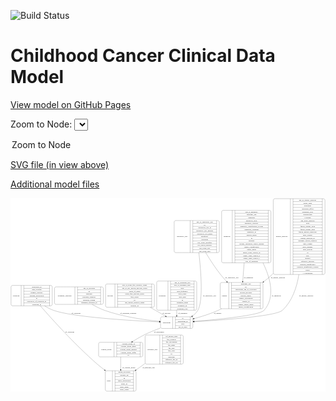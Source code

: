 <link rel='stylesheet' href="assets/style.css">
<link rel='stylesheet' href="https://unpkg.com/leaflet@1.5.1/dist/leaflet.css" integrity="sha512-xwE/Az9zrjBIphAcBb3F6JVqxf46+CDLwfLMHloNu6KEQCAWi6HcDUbeOfBIptF7tcCzusKFjFw2yuvEpDL9wQ==" crossorigin="">
<script type="text/javascript" src="https://code.jquery.com/jquery-3.2.1.min.js"></script>
<script type="text/javascript"  src="https://unpkg.com/leaflet@1.5.1/dist/leaflet.js"></script>
<script type="text/javascript" src="assets/actions.js"></script>

![Build Status](https://github.com/CBIIT/c3d-model/actions/workflows/model-test-and-deploy.yml/badge.svg)

# Childhood Cancer Clinical Data Model

[View model on GitHub Pages](https://cbiit.github.io/c3d-model/)


Zoom to Node: <select id="node_select">
  <option value="">Zoom to Node</option>
</select>
<div id="model"></div>

<p>
<a href="./model-desc/c3d-model.svg">SVG file (in view above)</a>
<p>
<a href="./model-desc">Additional model files</a>
<div id='graph' style='display:off;'>
<svg width="2486pt" height="1528pt"
 viewBox="0.00 0.00 2485.50 1528.00" xmlns="http://www.w3.org/2000/svg" xmlns:xlink="http://www.w3.org/1999/xlink">
<g id="graph0" class="graph" transform="scale(1 1) rotate(0) translate(4 1524)">
<title>Perl</title>
<polygon fill="#ffffff" stroke="transparent" points="-4,4 -4,-1524 2481.5,-1524 2481.5,4 -4,4"/>
<!-- participant -->
<g id="node1" class="node">
<title>participant</title>
<path fill="none" stroke="#000000" d="M1192,-495.5C1192,-495.5 1423,-495.5 1423,-495.5 1429,-495.5 1435,-501.5 1435,-507.5 1435,-507.5 1435,-575.5 1435,-575.5 1435,-581.5 1429,-587.5 1423,-587.5 1423,-587.5 1192,-587.5 1192,-587.5 1186,-587.5 1180,-581.5 1180,-575.5 1180,-575.5 1180,-507.5 1180,-507.5 1180,-501.5 1186,-495.5 1192,-495.5"/>
<text text-anchor="middle" x="1228" y="-537.8" font-family="Times,serif" font-size="14.00" fill="#000000">participant</text>
<polyline fill="none" stroke="#000000" points="1276,-495.5 1276,-587.5 "/>
<text text-anchor="middle" x="1286.5" y="-537.8" font-family="Times,serif" font-size="14.00" fill="#000000"> </text>
<polyline fill="none" stroke="#000000" points="1297,-495.5 1297,-587.5 "/>
<text text-anchor="middle" x="1355.5" y="-572.3" font-family="Times,serif" font-size="14.00" fill="#000000">id</text>
<polyline fill="none" stroke="#000000" points="1297,-564.5 1414,-564.5 "/>
<text text-anchor="middle" x="1355.5" y="-549.3" font-family="Times,serif" font-size="14.00" fill="#000000">participant_id</text>
<polyline fill="none" stroke="#000000" points="1297,-541.5 1414,-541.5 "/>
<text text-anchor="middle" x="1355.5" y="-526.3" font-family="Times,serif" font-size="14.00" fill="#000000">race</text>
<polyline fill="none" stroke="#000000" points="1297,-518.5 1414,-518.5 "/>
<text text-anchor="middle" x="1355.5" y="-503.3" font-family="Times,serif" font-size="14.00" fill="#000000">sex_at_birth</text>
<polyline fill="none" stroke="#000000" points="1414,-495.5 1414,-587.5 "/>
<text text-anchor="middle" x="1424.5" y="-537.8" font-family="Times,serif" font-size="14.00" fill="#000000"> </text>
</g>
<!-- consent_group -->
<g id="node2" class="node">
<title>consent_group</title>
<path fill="none" stroke="#000000" d="M703,-271C703,-271 1028,-271 1028,-271 1034,-271 1040,-277 1040,-283 1040,-283 1040,-374 1040,-374 1040,-380 1034,-386 1028,-386 1028,-386 703,-386 703,-386 697,-386 691,-380 691,-374 691,-374 691,-283 691,-283 691,-277 697,-271 703,-271"/>
<text text-anchor="middle" x="752" y="-324.8" font-family="Times,serif" font-size="14.00" fill="#000000">consent_group</text>
<polyline fill="none" stroke="#000000" points="813,-271 813,-386 "/>
<text text-anchor="middle" x="823.5" y="-324.8" font-family="Times,serif" font-size="14.00" fill="#000000"> </text>
<polyline fill="none" stroke="#000000" points="834,-271 834,-386 "/>
<text text-anchor="middle" x="926.5" y="-370.8" font-family="Times,serif" font-size="14.00" fill="#000000">consent_group_id</text>
<polyline fill="none" stroke="#000000" points="834,-363 1019,-363 "/>
<text text-anchor="middle" x="926.5" y="-347.8" font-family="Times,serif" font-size="14.00" fill="#000000">consent_group_name</text>
<polyline fill="none" stroke="#000000" points="834,-340 1019,-340 "/>
<text text-anchor="middle" x="926.5" y="-324.8" font-family="Times,serif" font-size="14.00" fill="#000000">consent_group_number</text>
<polyline fill="none" stroke="#000000" points="834,-317 1019,-317 "/>
<text text-anchor="middle" x="926.5" y="-301.8" font-family="Times,serif" font-size="14.00" fill="#000000">consent_group_suffix</text>
<polyline fill="none" stroke="#000000" points="834,-294 1019,-294 "/>
<text text-anchor="middle" x="926.5" y="-278.8" font-family="Times,serif" font-size="14.00" fill="#000000">id</text>
<polyline fill="none" stroke="#000000" points="1019,-271 1019,-386 "/>
<text text-anchor="middle" x="1029.5" y="-324.8" font-family="Times,serif" font-size="14.00" fill="#000000"> </text>
</g>
<!-- participant&#45;&gt;consent_group -->
<g id="edge14" class="edge">
<title>participant&#45;&gt;consent_group</title>
<path fill="none" stroke="#000000" d="M1179.7088,-498.931C1137.4873,-483.3663 1090.7779,-464.4991 1049.5,-444 1018.8866,-428.797 986.8891,-409.8835 958.3238,-391.7918"/>
<polygon fill="#000000" stroke="#000000" points="959.887,-388.6374 949.5743,-386.2086 956.1214,-394.5384 959.887,-388.6374"/>
<text text-anchor="middle" x="1168" y="-465.8" font-family="Times,serif" font-size="14.00" fill="#000000">of_participant</text>
</g>
<!-- study -->
<g id="node11" class="node">
<title>study</title>
<path fill="none" stroke="#000000" d="M756,-.5C756,-.5 975,-.5 975,-.5 981,-.5 987,-6.5 987,-12.5 987,-12.5 987,-149.5 987,-149.5 987,-155.5 981,-161.5 975,-161.5 975,-161.5 756,-161.5 756,-161.5 750,-161.5 744,-155.5 744,-149.5 744,-149.5 744,-12.5 744,-12.5 744,-6.5 750,-.5 756,-.5"/>
<text text-anchor="middle" x="772" y="-77.3" font-family="Times,serif" font-size="14.00" fill="#000000">study</text>
<polyline fill="none" stroke="#000000" points="800,-.5 800,-161.5 "/>
<text text-anchor="middle" x="810.5" y="-77.3" font-family="Times,serif" font-size="14.00" fill="#000000"> </text>
<polyline fill="none" stroke="#000000" points="821,-.5 821,-161.5 "/>
<text text-anchor="middle" x="893.5" y="-146.3" font-family="Times,serif" font-size="14.00" fill="#000000">dbgap_accession</text>
<polyline fill="none" stroke="#000000" points="821,-138.5 966,-138.5 "/>
<text text-anchor="middle" x="893.5" y="-123.3" font-family="Times,serif" font-size="14.00" fill="#000000">external_url</text>
<polyline fill="none" stroke="#000000" points="821,-115.5 966,-115.5 "/>
<text text-anchor="middle" x="893.5" y="-100.3" font-family="Times,serif" font-size="14.00" fill="#000000">id</text>
<polyline fill="none" stroke="#000000" points="821,-92.5 966,-92.5 "/>
<text text-anchor="middle" x="893.5" y="-77.3" font-family="Times,serif" font-size="14.00" fill="#000000">study_description</text>
<polyline fill="none" stroke="#000000" points="821,-69.5 966,-69.5 "/>
<text text-anchor="middle" x="893.5" y="-54.3" font-family="Times,serif" font-size="14.00" fill="#000000">study_id</text>
<polyline fill="none" stroke="#000000" points="821,-46.5 966,-46.5 "/>
<text text-anchor="middle" x="893.5" y="-31.3" font-family="Times,serif" font-size="14.00" fill="#000000">study_name</text>
<polyline fill="none" stroke="#000000" points="821,-23.5 966,-23.5 "/>
<text text-anchor="middle" x="893.5" y="-8.3" font-family="Times,serif" font-size="14.00" fill="#000000">study_status</text>
<polyline fill="none" stroke="#000000" points="966,-.5 966,-161.5 "/>
<text text-anchor="middle" x="976.5" y="-77.3" font-family="Times,serif" font-size="14.00" fill="#000000"> </text>
</g>
<!-- consent_group&#45;&gt;study -->
<g id="edge6" class="edge">
<title>consent_group&#45;&gt;study</title>
<path fill="none" stroke="#000000" d="M865.5,-270.7846C865.5,-241.3997 865.5,-204.9895 865.5,-171.9435"/>
<polygon fill="#000000" stroke="#000000" points="869.0001,-171.8072 865.5,-161.8073 862.0001,-171.8073 869.0001,-171.8072"/>
<text text-anchor="middle" x="929" y="-183.8" font-family="Times,serif" font-size="14.00" fill="#000000">of_consent_group</text>
</g>
<!-- genetic_analysis -->
<g id="node3" class="node">
<title>genetic_analysis</title>
<path fill="none" stroke="#000000" d="M2081.5,-921.5C2081.5,-921.5 2465.5,-921.5 2465.5,-921.5 2471.5,-921.5 2477.5,-927.5 2477.5,-933.5 2477.5,-933.5 2477.5,-1507.5 2477.5,-1507.5 2477.5,-1513.5 2471.5,-1519.5 2465.5,-1519.5 2465.5,-1519.5 2081.5,-1519.5 2081.5,-1519.5 2075.5,-1519.5 2069.5,-1513.5 2069.5,-1507.5 2069.5,-1507.5 2069.5,-933.5 2069.5,-933.5 2069.5,-927.5 2075.5,-921.5 2081.5,-921.5"/>
<text text-anchor="middle" x="2137" y="-1216.8" font-family="Times,serif" font-size="14.00" fill="#000000">genetic_analysis</text>
<polyline fill="none" stroke="#000000" points="2204.5,-921.5 2204.5,-1519.5 "/>
<text text-anchor="middle" x="2215" y="-1216.8" font-family="Times,serif" font-size="14.00" fill="#000000"> </text>
<polyline fill="none" stroke="#000000" points="2225.5,-921.5 2225.5,-1519.5 "/>
<text text-anchor="middle" x="2341" y="-1504.3" font-family="Times,serif" font-size="14.00" fill="#000000">age_at_genetic_analysis</text>
<polyline fill="none" stroke="#000000" points="2225.5,-1496.5 2456.5,-1496.5 "/>
<text text-anchor="middle" x="2341" y="-1481.3" font-family="Times,serif" font-size="14.00" fill="#000000">allelic_ratio</text>
<polyline fill="none" stroke="#000000" points="2225.5,-1473.5 2456.5,-1473.5 "/>
<text text-anchor="middle" x="2341" y="-1458.3" font-family="Times,serif" font-size="14.00" fill="#000000">alteration</text>
<polyline fill="none" stroke="#000000" points="2225.5,-1450.5 2456.5,-1450.5 "/>
<text text-anchor="middle" x="2341" y="-1435.3" font-family="Times,serif" font-size="14.00" fill="#000000">alteration_effect</text>
<polyline fill="none" stroke="#000000" points="2225.5,-1427.5 2456.5,-1427.5 "/>
<text text-anchor="middle" x="2341" y="-1412.3" font-family="Times,serif" font-size="14.00" fill="#000000">alteration_type</text>
<polyline fill="none" stroke="#000000" points="2225.5,-1404.5 2456.5,-1404.5 "/>
<text text-anchor="middle" x="2341" y="-1389.3" font-family="Times,serif" font-size="14.00" fill="#000000">chromosome</text>
<polyline fill="none" stroke="#000000" points="2225.5,-1381.5 2456.5,-1381.5 "/>
<text text-anchor="middle" x="2341" y="-1366.3" font-family="Times,serif" font-size="14.00" fill="#000000">cytoband</text>
<polyline fill="none" stroke="#000000" points="2225.5,-1358.5 2456.5,-1358.5 "/>
<text text-anchor="middle" x="2341" y="-1343.3" font-family="Times,serif" font-size="14.00" fill="#000000">dna_index_numeric</text>
<polyline fill="none" stroke="#000000" points="2225.5,-1335.5 2456.5,-1335.5 "/>
<text text-anchor="middle" x="2341" y="-1320.3" font-family="Times,serif" font-size="14.00" fill="#000000">exon</text>
<polyline fill="none" stroke="#000000" points="2225.5,-1312.5 2456.5,-1312.5 "/>
<text text-anchor="middle" x="2341" y="-1297.3" font-family="Times,serif" font-size="14.00" fill="#000000">fusion_partner_exon</text>
<polyline fill="none" stroke="#000000" points="2225.5,-1289.5 2456.5,-1289.5 "/>
<text text-anchor="middle" x="2341" y="-1274.3" font-family="Times,serif" font-size="14.00" fill="#000000">fusion_partner_gene</text>
<polyline fill="none" stroke="#000000" points="2225.5,-1266.5 2456.5,-1266.5 "/>
<text text-anchor="middle" x="2341" y="-1251.3" font-family="Times,serif" font-size="14.00" fill="#000000">fusion_partner_transcript</text>
<polyline fill="none" stroke="#000000" points="2225.5,-1243.5 2456.5,-1243.5 "/>
<text text-anchor="middle" x="2341" y="-1228.3" font-family="Times,serif" font-size="14.00" fill="#000000">gene_symbol</text>
<polyline fill="none" stroke="#000000" points="2225.5,-1220.5 2456.5,-1220.5 "/>
<text text-anchor="middle" x="2341" y="-1205.3" font-family="Times,serif" font-size="14.00" fill="#000000">genetic_analysis_id</text>
<polyline fill="none" stroke="#000000" points="2225.5,-1197.5 2456.5,-1197.5 "/>
<text text-anchor="middle" x="2341" y="-1182.3" font-family="Times,serif" font-size="14.00" fill="#000000">genomic_source_category</text>
<polyline fill="none" stroke="#000000" points="2225.5,-1174.5 2456.5,-1174.5 "/>
<text text-anchor="middle" x="2341" y="-1159.3" font-family="Times,serif" font-size="14.00" fill="#000000">hgvs_coding</text>
<polyline fill="none" stroke="#000000" points="2225.5,-1151.5 2456.5,-1151.5 "/>
<text text-anchor="middle" x="2341" y="-1136.3" font-family="Times,serif" font-size="14.00" fill="#000000">hgvs_genome</text>
<polyline fill="none" stroke="#000000" points="2225.5,-1128.5 2456.5,-1128.5 "/>
<text text-anchor="middle" x="2341" y="-1113.3" font-family="Times,serif" font-size="14.00" fill="#000000">hgvs_protein</text>
<polyline fill="none" stroke="#000000" points="2225.5,-1105.5 2456.5,-1105.5 "/>
<text text-anchor="middle" x="2341" y="-1090.3" font-family="Times,serif" font-size="14.00" fill="#000000">id</text>
<polyline fill="none" stroke="#000000" points="2225.5,-1082.5 2456.5,-1082.5 "/>
<text text-anchor="middle" x="2341" y="-1067.3" font-family="Times,serif" font-size="14.00" fill="#000000">iscn</text>
<polyline fill="none" stroke="#000000" points="2225.5,-1059.5 2456.5,-1059.5 "/>
<text text-anchor="middle" x="2341" y="-1044.3" font-family="Times,serif" font-size="14.00" fill="#000000">method</text>
<polyline fill="none" stroke="#000000" points="2225.5,-1036.5 2456.5,-1036.5 "/>
<text text-anchor="middle" x="2341" y="-1021.3" font-family="Times,serif" font-size="14.00" fill="#000000">reference_genome</text>
<polyline fill="none" stroke="#000000" points="2225.5,-1013.5 2456.5,-1013.5 "/>
<text text-anchor="middle" x="2341" y="-998.3" font-family="Times,serif" font-size="14.00" fill="#000000">reported_significance</text>
<polyline fill="none" stroke="#000000" points="2225.5,-990.5 2456.5,-990.5 "/>
<text text-anchor="middle" x="2341" y="-975.3" font-family="Times,serif" font-size="14.00" fill="#000000">reported_significance_system</text>
<polyline fill="none" stroke="#000000" points="2225.5,-967.5 2456.5,-967.5 "/>
<text text-anchor="middle" x="2341" y="-952.3" font-family="Times,serif" font-size="14.00" fill="#000000">result</text>
<polyline fill="none" stroke="#000000" points="2225.5,-944.5 2456.5,-944.5 "/>
<text text-anchor="middle" x="2341" y="-929.3" font-family="Times,serif" font-size="14.00" fill="#000000">+ 6 properties</text>
<polyline fill="none" stroke="#000000" points="2456.5,-921.5 2456.5,-1519.5 "/>
<text text-anchor="middle" x="2467" y="-1216.8" font-family="Times,serif" font-size="14.00" fill="#000000"> </text>
</g>
<!-- genetic_analysis&#45;&gt;participant -->
<g id="edge11" class="edge">
<title>genetic_analysis&#45;&gt;participant</title>
<path fill="none" stroke="#000000" d="M2271.5359,-921.1609C2255.5214,-818.621 2219.1544,-711.5664 2142.5,-639 2092.9169,-592.0611 1669.6853,-561.649 1445.5363,-548.6821"/>
<polygon fill="#000000" stroke="#000000" points="1445.5287,-545.176 1435.3443,-548.0966 1445.1271,-552.1645 1445.5287,-545.176"/>
<text text-anchor="middle" x="2329.5" y="-750.8" font-family="Times,serif" font-size="14.00" fill="#000000">of_genetic_analysis</text>
</g>
<!-- sample -->
<g id="node12" class="node">
<title>sample</title>
<path fill="none" stroke="#000000" d="M1662.5,-651C1662.5,-651 1976.5,-651 1976.5,-651 1982.5,-651 1988.5,-657 1988.5,-663 1988.5,-663 1988.5,-846 1988.5,-846 1988.5,-852 1982.5,-858 1976.5,-858 1976.5,-858 1662.5,-858 1662.5,-858 1656.5,-858 1650.5,-852 1650.5,-846 1650.5,-846 1650.5,-663 1650.5,-663 1650.5,-657 1656.5,-651 1662.5,-651"/>
<text text-anchor="middle" x="1684.5" y="-750.8" font-family="Times,serif" font-size="14.00" fill="#000000">sample</text>
<polyline fill="none" stroke="#000000" points="1718.5,-651 1718.5,-858 "/>
<text text-anchor="middle" x="1729" y="-750.8" font-family="Times,serif" font-size="14.00" fill="#000000"> </text>
<polyline fill="none" stroke="#000000" points="1739.5,-651 1739.5,-858 "/>
<text text-anchor="middle" x="1853.5" y="-842.8" font-family="Times,serif" font-size="14.00" fill="#000000">anatomic_site</text>
<polyline fill="none" stroke="#000000" points="1739.5,-835 1967.5,-835 "/>
<text text-anchor="middle" x="1853.5" y="-819.8" font-family="Times,serif" font-size="14.00" fill="#000000">id</text>
<polyline fill="none" stroke="#000000" points="1739.5,-812 1967.5,-812 "/>
<text text-anchor="middle" x="1853.5" y="-796.8" font-family="Times,serif" font-size="14.00" fill="#000000">participant_age_at_collection</text>
<polyline fill="none" stroke="#000000" points="1739.5,-789 1967.5,-789 "/>
<text text-anchor="middle" x="1853.5" y="-773.8" font-family="Times,serif" font-size="14.00" fill="#000000">percent_necrosis</text>
<polyline fill="none" stroke="#000000" points="1739.5,-766 1967.5,-766 "/>
<text text-anchor="middle" x="1853.5" y="-750.8" font-family="Times,serif" font-size="14.00" fill="#000000">percent_tumor</text>
<polyline fill="none" stroke="#000000" points="1739.5,-743 1967.5,-743 "/>
<text text-anchor="middle" x="1853.5" y="-727.8" font-family="Times,serif" font-size="14.00" fill="#000000">sample_description</text>
<polyline fill="none" stroke="#000000" points="1739.5,-720 1967.5,-720 "/>
<text text-anchor="middle" x="1853.5" y="-704.8" font-family="Times,serif" font-size="14.00" fill="#000000">sample_id</text>
<polyline fill="none" stroke="#000000" points="1739.5,-697 1967.5,-697 "/>
<text text-anchor="middle" x="1853.5" y="-681.8" font-family="Times,serif" font-size="14.00" fill="#000000">sample_tumor_status</text>
<polyline fill="none" stroke="#000000" points="1739.5,-674 1967.5,-674 "/>
<text text-anchor="middle" x="1853.5" y="-658.8" font-family="Times,serif" font-size="14.00" fill="#000000">tumor_classification</text>
<polyline fill="none" stroke="#000000" points="1967.5,-651 1967.5,-858 "/>
<text text-anchor="middle" x="1978" y="-750.8" font-family="Times,serif" font-size="14.00" fill="#000000"> </text>
</g>
<!-- genetic_analysis&#45;&gt;sample -->
<g id="edge12" class="edge">
<title>genetic_analysis&#45;&gt;sample</title>
<path fill="none" stroke="#000000" d="M2069.3184,-929.8691C2066.3924,-926.8703 2063.4525,-923.9126 2060.5,-921 2040.3402,-901.1129 2017.5479,-881.9996 1994.2223,-864.2645"/>
<polygon fill="#000000" stroke="#000000" points="1996.0498,-861.2597 1985.9529,-858.0498 1991.8443,-866.8556 1996.0498,-861.2597"/>
<text text-anchor="middle" x="2106.5" y="-891.8" font-family="Times,serif" font-size="14.00" fill="#000000">of_genetic_analysis</text>
</g>
<!-- diagnosis -->
<g id="node4" class="node">
<title>diagnosis</title>
<path fill="none" stroke="#000000" d="M1674,-1013.5C1674,-1013.5 2039,-1013.5 2039,-1013.5 2045,-1013.5 2051,-1019.5 2051,-1025.5 2051,-1025.5 2051,-1415.5 2051,-1415.5 2051,-1421.5 2045,-1427.5 2039,-1427.5 2039,-1427.5 1674,-1427.5 1674,-1427.5 1668,-1427.5 1662,-1421.5 1662,-1415.5 1662,-1415.5 1662,-1025.5 1662,-1025.5 1662,-1019.5 1668,-1013.5 1674,-1013.5"/>
<text text-anchor="middle" x="1704" y="-1216.8" font-family="Times,serif" font-size="14.00" fill="#000000">diagnosis</text>
<polyline fill="none" stroke="#000000" points="1746,-1013.5 1746,-1427.5 "/>
<text text-anchor="middle" x="1756.5" y="-1216.8" font-family="Times,serif" font-size="14.00" fill="#000000"> </text>
<polyline fill="none" stroke="#000000" points="1767,-1013.5 1767,-1427.5 "/>
<text text-anchor="middle" x="1898.5" y="-1412.3" font-family="Times,serif" font-size="14.00" fill="#000000">age_at_diagnosis</text>
<polyline fill="none" stroke="#000000" points="1767,-1404.5 2030,-1404.5 "/>
<text text-anchor="middle" x="1898.5" y="-1389.3" font-family="Times,serif" font-size="14.00" fill="#000000">anatomic_site</text>
<polyline fill="none" stroke="#000000" points="1767,-1381.5 2030,-1381.5 "/>
<text text-anchor="middle" x="1898.5" y="-1366.3" font-family="Times,serif" font-size="14.00" fill="#000000">diagnosis</text>
<polyline fill="none" stroke="#000000" points="1767,-1358.5 2030,-1358.5 "/>
<text text-anchor="middle" x="1898.5" y="-1343.3" font-family="Times,serif" font-size="14.00" fill="#000000">diagnosis_basis</text>
<polyline fill="none" stroke="#000000" points="1767,-1335.5 2030,-1335.5 "/>
<text text-anchor="middle" x="1898.5" y="-1320.3" font-family="Times,serif" font-size="14.00" fill="#000000">diagnosis_category</text>
<polyline fill="none" stroke="#000000" points="1767,-1312.5 2030,-1312.5 "/>
<text text-anchor="middle" x="1898.5" y="-1297.3" font-family="Times,serif" font-size="14.00" fill="#000000">diagnosis_classification_system</text>
<polyline fill="none" stroke="#000000" points="1767,-1289.5 2030,-1289.5 "/>
<text text-anchor="middle" x="1898.5" y="-1274.3" font-family="Times,serif" font-size="14.00" fill="#000000">diagnosis_comment</text>
<polyline fill="none" stroke="#000000" points="1767,-1266.5 2030,-1266.5 "/>
<text text-anchor="middle" x="1898.5" y="-1251.3" font-family="Times,serif" font-size="14.00" fill="#000000">diagnosis_id</text>
<polyline fill="none" stroke="#000000" points="1767,-1243.5 2030,-1243.5 "/>
<text text-anchor="middle" x="1898.5" y="-1228.3" font-family="Times,serif" font-size="14.00" fill="#000000">disease_phase</text>
<polyline fill="none" stroke="#000000" points="1767,-1220.5 2030,-1220.5 "/>
<text text-anchor="middle" x="1898.5" y="-1205.3" font-family="Times,serif" font-size="14.00" fill="#000000">id</text>
<polyline fill="none" stroke="#000000" points="1767,-1197.5 2030,-1197.5 "/>
<text text-anchor="middle" x="1898.5" y="-1182.3" font-family="Times,serif" font-size="14.00" fill="#000000">laterality</text>
<polyline fill="none" stroke="#000000" points="1767,-1174.5 2030,-1174.5 "/>
<text text-anchor="middle" x="1898.5" y="-1159.3" font-family="Times,serif" font-size="14.00" fill="#000000">toronto_childhood_cancer_staging</text>
<polyline fill="none" stroke="#000000" points="1767,-1151.5 2030,-1151.5 "/>
<text text-anchor="middle" x="1898.5" y="-1136.3" font-family="Times,serif" font-size="14.00" fill="#000000">tumor_classification</text>
<polyline fill="none" stroke="#000000" points="1767,-1128.5 2030,-1128.5 "/>
<text text-anchor="middle" x="1898.5" y="-1113.3" font-family="Times,serif" font-size="14.00" fill="#000000">tumor_grade</text>
<polyline fill="none" stroke="#000000" points="1767,-1105.5 2030,-1105.5 "/>
<text text-anchor="middle" x="1898.5" y="-1090.3" font-family="Times,serif" font-size="14.00" fill="#000000">tumor_stage_clinical_m</text>
<polyline fill="none" stroke="#000000" points="1767,-1082.5 2030,-1082.5 "/>
<text text-anchor="middle" x="1898.5" y="-1067.3" font-family="Times,serif" font-size="14.00" fill="#000000">tumor_stage_clinical_n</text>
<polyline fill="none" stroke="#000000" points="1767,-1059.5 2030,-1059.5 "/>
<text text-anchor="middle" x="1898.5" y="-1044.3" font-family="Times,serif" font-size="14.00" fill="#000000">tumor_stage_clinical_t</text>
<polyline fill="none" stroke="#000000" points="1767,-1036.5 2030,-1036.5 "/>
<text text-anchor="middle" x="1898.5" y="-1021.3" font-family="Times,serif" font-size="14.00" fill="#000000">year_of_diagnosis</text>
<polyline fill="none" stroke="#000000" points="2030,-1013.5 2030,-1427.5 "/>
<text text-anchor="middle" x="2040.5" y="-1216.8" font-family="Times,serif" font-size="14.00" fill="#000000"> </text>
</g>
<!-- diagnosis&#45;&gt;participant -->
<g id="edge4" class="edge">
<title>diagnosis&#45;&gt;participant</title>
<path fill="none" stroke="#000000" d="M1988.3515,-1013.4528C2047.7269,-891.5981 2086.7401,-741.7367 1997.5,-639 1961.8657,-597.9765 1636.4081,-566.5126 1445.4729,-551.3955"/>
<polygon fill="#000000" stroke="#000000" points="1445.5992,-547.8947 1435.3555,-550.5998 1445.0503,-554.8732 1445.5992,-547.8947"/>
<text text-anchor="middle" x="2094" y="-750.8" font-family="Times,serif" font-size="14.00" fill="#000000">of_diagnosis</text>
</g>
<!-- diagnosis&#45;&gt;sample -->
<g id="edge5" class="edge">
<title>diagnosis&#45;&gt;sample</title>
<path fill="none" stroke="#000000" d="M1840.0558,-1013.3918C1836.0986,-963.5532 1832.0145,-912.1147 1828.5396,-868.3496"/>
<polygon fill="#000000" stroke="#000000" points="1832.0196,-867.958 1827.739,-858.2664 1825.0415,-868.5121 1832.0196,-867.958"/>
<text text-anchor="middle" x="1874" y="-891.8" font-family="Times,serif" font-size="14.00" fill="#000000">of_diagnosis</text>
</g>
<!-- treatment_response -->
<g id="node5" class="node">
<title>treatment_response</title>
<path fill="none" stroke="#000000" d="M355,-685.5C355,-685.5 716,-685.5 716,-685.5 722,-685.5 728,-691.5 728,-697.5 728,-697.5 728,-811.5 728,-811.5 728,-817.5 722,-823.5 716,-823.5 716,-823.5 355,-823.5 355,-823.5 349,-823.5 343,-817.5 343,-811.5 343,-811.5 343,-697.5 343,-697.5 343,-691.5 349,-685.5 355,-685.5"/>
<text text-anchor="middle" x="423.5" y="-750.8" font-family="Times,serif" font-size="14.00" fill="#000000">treatment_response</text>
<polyline fill="none" stroke="#000000" points="504,-685.5 504,-823.5 "/>
<text text-anchor="middle" x="514.5" y="-750.8" font-family="Times,serif" font-size="14.00" fill="#000000"> </text>
<polyline fill="none" stroke="#000000" points="525,-685.5 525,-823.5 "/>
<text text-anchor="middle" x="616" y="-808.3" font-family="Times,serif" font-size="14.00" fill="#000000">age_at_response</text>
<polyline fill="none" stroke="#000000" points="525,-800.5 707,-800.5 "/>
<text text-anchor="middle" x="616" y="-785.3" font-family="Times,serif" font-size="14.00" fill="#000000">id</text>
<polyline fill="none" stroke="#000000" points="525,-777.5 707,-777.5 "/>
<text text-anchor="middle" x="616" y="-762.3" font-family="Times,serif" font-size="14.00" fill="#000000">response</text>
<polyline fill="none" stroke="#000000" points="525,-754.5 707,-754.5 "/>
<text text-anchor="middle" x="616" y="-739.3" font-family="Times,serif" font-size="14.00" fill="#000000">response_category</text>
<polyline fill="none" stroke="#000000" points="525,-731.5 707,-731.5 "/>
<text text-anchor="middle" x="616" y="-716.3" font-family="Times,serif" font-size="14.00" fill="#000000">response_system</text>
<polyline fill="none" stroke="#000000" points="525,-708.5 707,-708.5 "/>
<text text-anchor="middle" x="616" y="-693.3" font-family="Times,serif" font-size="14.00" fill="#000000">treatment_response_id</text>
<polyline fill="none" stroke="#000000" points="707,-685.5 707,-823.5 "/>
<text text-anchor="middle" x="717.5" y="-750.8" font-family="Times,serif" font-size="14.00" fill="#000000"> </text>
</g>
<!-- treatment_response&#45;&gt;participant -->
<g id="edge13" class="edge">
<title>treatment_response&#45;&gt;participant</title>
<path fill="none" stroke="#000000" d="M639.5595,-685.4487C669.7848,-667.9892 703.5525,-650.853 736.5,-639 879.1366,-587.6859 1051.7602,-562.9975 1169.609,-551.3702"/>
<polygon fill="#000000" stroke="#000000" points="1170.1555,-554.8338 1179.7717,-550.3865 1169.481,-547.8663 1170.1555,-554.8338"/>
<text text-anchor="middle" x="925.5" y="-609.8" font-family="Times,serif" font-size="14.00" fill="#000000">of_treatment_response</text>
</g>
<!-- synonym -->
<g id="node6" class="node">
<title>synonym</title>
<path fill="none" stroke="#000000" d="M12,-674C12,-674 313,-674 313,-674 319,-674 325,-680 325,-686 325,-686 325,-823 325,-823 325,-829 319,-835 313,-835 313,-835 12,-835 12,-835 6,-835 0,-829 0,-823 0,-823 0,-686 0,-686 0,-680 6,-674 12,-674"/>
<text text-anchor="middle" x="40" y="-750.8" font-family="Times,serif" font-size="14.00" fill="#000000">synonym</text>
<polyline fill="none" stroke="#000000" points="80,-674 80,-835 "/>
<text text-anchor="middle" x="90.5" y="-750.8" font-family="Times,serif" font-size="14.00" fill="#000000"> </text>
<polyline fill="none" stroke="#000000" points="101,-674 101,-835 "/>
<text text-anchor="middle" x="202.5" y="-819.8" font-family="Times,serif" font-size="14.00" fill="#000000">associated_id</text>
<polyline fill="none" stroke="#000000" points="101,-812 304,-812 "/>
<text text-anchor="middle" x="202.5" y="-796.8" font-family="Times,serif" font-size="14.00" fill="#000000">data_location</text>
<polyline fill="none" stroke="#000000" points="101,-789 304,-789 "/>
<text text-anchor="middle" x="202.5" y="-773.8" font-family="Times,serif" font-size="14.00" fill="#000000">domain_category</text>
<polyline fill="none" stroke="#000000" points="101,-766 304,-766 "/>
<text text-anchor="middle" x="202.5" y="-750.8" font-family="Times,serif" font-size="14.00" fill="#000000">domain_description</text>
<polyline fill="none" stroke="#000000" points="101,-743 304,-743 "/>
<text text-anchor="middle" x="202.5" y="-727.8" font-family="Times,serif" font-size="14.00" fill="#000000">id</text>
<polyline fill="none" stroke="#000000" points="101,-720 304,-720 "/>
<text text-anchor="middle" x="202.5" y="-704.8" font-family="Times,serif" font-size="14.00" fill="#000000">repository_of_synonym_id</text>
<polyline fill="none" stroke="#000000" points="101,-697 304,-697 "/>
<text text-anchor="middle" x="202.5" y="-681.8" font-family="Times,serif" font-size="14.00" fill="#000000">synonym_id</text>
<polyline fill="none" stroke="#000000" points="304,-674 304,-835 "/>
<text text-anchor="middle" x="314.5" y="-750.8" font-family="Times,serif" font-size="14.00" fill="#000000"> </text>
</g>
<!-- synonym&#45;&gt;participant -->
<g id="edge3" class="edge">
<title>synonym&#45;&gt;participant</title>
<path fill="none" stroke="#000000" d="M264.3233,-673.9802C286.1094,-660.2041 309.7479,-647.5871 333.5,-639 483.694,-584.7001 938.3802,-557.5768 1169.4782,-546.9943"/>
<polygon fill="#000000" stroke="#000000" points="1169.8039,-550.4832 1179.6349,-546.5333 1169.4864,-543.4904 1169.8039,-550.4832"/>
<text text-anchor="middle" x="513" y="-609.8" font-family="Times,serif" font-size="14.00" fill="#000000">of_synonym</text>
</g>
<!-- synonym&#45;&gt;study -->
<g id="edge2" class="edge">
<title>synonym&#45;&gt;study</title>
<path fill="none" stroke="#000000" d="M231.3352,-673.8372C326.9561,-563.9298 507.8716,-363.5894 681.5,-213 699.2504,-197.6049 718.7414,-182.2037 738.1929,-167.6382"/>
<polygon fill="#000000" stroke="#000000" points="740.2878,-170.442 746.2259,-161.6676 736.1121,-164.8239 740.2878,-170.442"/>
<text text-anchor="middle" x="464" y="-465.8" font-family="Times,serif" font-size="14.00" fill="#000000">of_synonym</text>
</g>
<!-- survival -->
<g id="node7" class="node">
<title>survival</title>
<path fill="none" stroke="#000000" d="M758,-662.5C758,-662.5 1119,-662.5 1119,-662.5 1125,-662.5 1131,-668.5 1131,-674.5 1131,-674.5 1131,-834.5 1131,-834.5 1131,-840.5 1125,-846.5 1119,-846.5 1119,-846.5 758,-846.5 758,-846.5 752,-846.5 746,-840.5 746,-834.5 746,-834.5 746,-674.5 746,-674.5 746,-668.5 752,-662.5 758,-662.5"/>
<text text-anchor="middle" x="783" y="-750.8" font-family="Times,serif" font-size="14.00" fill="#000000">survival</text>
<polyline fill="none" stroke="#000000" points="820,-662.5 820,-846.5 "/>
<text text-anchor="middle" x="830.5" y="-750.8" font-family="Times,serif" font-size="14.00" fill="#000000"> </text>
<polyline fill="none" stroke="#000000" points="841,-662.5 841,-846.5 "/>
<text text-anchor="middle" x="975.5" y="-831.3" font-family="Times,serif" font-size="14.00" fill="#000000">age_at_event_free_survival_status</text>
<polyline fill="none" stroke="#000000" points="841,-823.5 1110,-823.5 "/>
<text text-anchor="middle" x="975.5" y="-808.3" font-family="Times,serif" font-size="14.00" fill="#000000">age_at_last_known_survival_status</text>
<polyline fill="none" stroke="#000000" points="841,-800.5 1110,-800.5 "/>
<text text-anchor="middle" x="975.5" y="-785.3" font-family="Times,serif" font-size="14.00" fill="#000000">cause_of_death</text>
<polyline fill="none" stroke="#000000" points="841,-777.5 1110,-777.5 "/>
<text text-anchor="middle" x="975.5" y="-762.3" font-family="Times,serif" font-size="14.00" fill="#000000">event_free_survival_status</text>
<polyline fill="none" stroke="#000000" points="841,-754.5 1110,-754.5 "/>
<text text-anchor="middle" x="975.5" y="-739.3" font-family="Times,serif" font-size="14.00" fill="#000000">first_event</text>
<polyline fill="none" stroke="#000000" points="841,-731.5 1110,-731.5 "/>
<text text-anchor="middle" x="975.5" y="-716.3" font-family="Times,serif" font-size="14.00" fill="#000000">id</text>
<polyline fill="none" stroke="#000000" points="841,-708.5 1110,-708.5 "/>
<text text-anchor="middle" x="975.5" y="-693.3" font-family="Times,serif" font-size="14.00" fill="#000000">last_known_survival_status</text>
<polyline fill="none" stroke="#000000" points="841,-685.5 1110,-685.5 "/>
<text text-anchor="middle" x="975.5" y="-670.3" font-family="Times,serif" font-size="14.00" fill="#000000">survival_id</text>
<polyline fill="none" stroke="#000000" points="1110,-662.5 1110,-846.5 "/>
<text text-anchor="middle" x="1120.5" y="-750.8" font-family="Times,serif" font-size="14.00" fill="#000000"> </text>
</g>
<!-- survival&#45;&gt;participant -->
<g id="edge1" class="edge">
<title>survival&#45;&gt;participant</title>
<path fill="none" stroke="#000000" d="M1097.9346,-662.4687C1139.2634,-638.6122 1182.3018,-613.7689 1218.5461,-592.8474"/>
<polygon fill="#000000" stroke="#000000" points="1220.6982,-595.6464 1227.6092,-587.6158 1217.1987,-589.5839 1220.6982,-595.6464"/>
<text text-anchor="middle" x="1227" y="-609.8" font-family="Times,serif" font-size="14.00" fill="#000000">of_survival</text>
</g>
<!-- reference_file -->
<g id="node8" class="node">
<title>reference_file</title>
<path fill="none" stroke="#000000" d="M1070,-213.5C1070,-213.5 1347,-213.5 1347,-213.5 1353,-213.5 1359,-219.5 1359,-225.5 1359,-225.5 1359,-431.5 1359,-431.5 1359,-437.5 1353,-443.5 1347,-443.5 1347,-443.5 1070,-443.5 1070,-443.5 1064,-443.5 1058,-437.5 1058,-431.5 1058,-431.5 1058,-225.5 1058,-225.5 1058,-219.5 1064,-213.5 1070,-213.5"/>
<text text-anchor="middle" x="1116" y="-324.8" font-family="Times,serif" font-size="14.00" fill="#000000">reference_file</text>
<polyline fill="none" stroke="#000000" points="1174,-213.5 1174,-443.5 "/>
<text text-anchor="middle" x="1184.5" y="-324.8" font-family="Times,serif" font-size="14.00" fill="#000000"> </text>
<polyline fill="none" stroke="#000000" points="1195,-213.5 1195,-443.5 "/>
<text text-anchor="middle" x="1266.5" y="-428.3" font-family="Times,serif" font-size="14.00" fill="#000000">dcf_indexd_guid</text>
<polyline fill="none" stroke="#000000" points="1195,-420.5 1338,-420.5 "/>
<text text-anchor="middle" x="1266.5" y="-405.3" font-family="Times,serif" font-size="14.00" fill="#000000">file_category</text>
<polyline fill="none" stroke="#000000" points="1195,-397.5 1338,-397.5 "/>
<text text-anchor="middle" x="1266.5" y="-382.3" font-family="Times,serif" font-size="14.00" fill="#000000">file_description</text>
<polyline fill="none" stroke="#000000" points="1195,-374.5 1338,-374.5 "/>
<text text-anchor="middle" x="1266.5" y="-359.3" font-family="Times,serif" font-size="14.00" fill="#000000">file_name</text>
<polyline fill="none" stroke="#000000" points="1195,-351.5 1338,-351.5 "/>
<text text-anchor="middle" x="1266.5" y="-336.3" font-family="Times,serif" font-size="14.00" fill="#000000">file_size</text>
<polyline fill="none" stroke="#000000" points="1195,-328.5 1338,-328.5 "/>
<text text-anchor="middle" x="1266.5" y="-313.3" font-family="Times,serif" font-size="14.00" fill="#000000">file_type</text>
<polyline fill="none" stroke="#000000" points="1195,-305.5 1338,-305.5 "/>
<text text-anchor="middle" x="1266.5" y="-290.3" font-family="Times,serif" font-size="14.00" fill="#000000">id</text>
<polyline fill="none" stroke="#000000" points="1195,-282.5 1338,-282.5 "/>
<text text-anchor="middle" x="1266.5" y="-267.3" font-family="Times,serif" font-size="14.00" fill="#000000">md5sum</text>
<polyline fill="none" stroke="#000000" points="1195,-259.5 1338,-259.5 "/>
<text text-anchor="middle" x="1266.5" y="-244.3" font-family="Times,serif" font-size="14.00" fill="#000000">reference_file_id</text>
<polyline fill="none" stroke="#000000" points="1195,-236.5 1338,-236.5 "/>
<text text-anchor="middle" x="1266.5" y="-221.3" font-family="Times,serif" font-size="14.00" fill="#000000">reference_file_url</text>
<polyline fill="none" stroke="#000000" points="1338,-213.5 1338,-443.5 "/>
<text text-anchor="middle" x="1348.5" y="-324.8" font-family="Times,serif" font-size="14.00" fill="#000000"> </text>
</g>
<!-- reference_file&#45;&gt;study -->
<g id="edge10" class="edge">
<title>reference_file&#45;&gt;study</title>
<path fill="none" stroke="#000000" d="M1057.8722,-219.0471C1055.0592,-217.0142 1052.2664,-214.997 1049.5,-213 1029.0979,-198.2719 1007.3961,-182.6572 986.3197,-167.52"/>
<polygon fill="#000000" stroke="#000000" points="988.1283,-164.5099 977.964,-161.5203 984.0455,-170.1959 988.1283,-164.5099"/>
<text text-anchor="middle" x="1086" y="-183.8" font-family="Times,serif" font-size="14.00" fill="#000000">of_reference_file</text>
</g>
<!-- treatment -->
<g id="node9" class="node">
<title>treatment</title>
<path fill="none" stroke="#000000" d="M1161.5,-639.5C1161.5,-639.5 1453.5,-639.5 1453.5,-639.5 1459.5,-639.5 1465.5,-645.5 1465.5,-651.5 1465.5,-651.5 1465.5,-857.5 1465.5,-857.5 1465.5,-863.5 1459.5,-869.5 1453.5,-869.5 1453.5,-869.5 1161.5,-869.5 1161.5,-869.5 1155.5,-869.5 1149.5,-863.5 1149.5,-857.5 1149.5,-857.5 1149.5,-651.5 1149.5,-651.5 1149.5,-645.5 1155.5,-639.5 1161.5,-639.5"/>
<text text-anchor="middle" x="1194" y="-750.8" font-family="Times,serif" font-size="14.00" fill="#000000">treatment</text>
<polyline fill="none" stroke="#000000" points="1238.5,-639.5 1238.5,-869.5 "/>
<text text-anchor="middle" x="1249" y="-750.8" font-family="Times,serif" font-size="14.00" fill="#000000"> </text>
<polyline fill="none" stroke="#000000" points="1259.5,-639.5 1259.5,-869.5 "/>
<text text-anchor="middle" x="1352" y="-854.3" font-family="Times,serif" font-size="14.00" fill="#000000">age_at_treatment_end</text>
<polyline fill="none" stroke="#000000" points="1259.5,-846.5 1444.5,-846.5 "/>
<text text-anchor="middle" x="1352" y="-831.3" font-family="Times,serif" font-size="14.00" fill="#000000">age_at_treatment_start</text>
<polyline fill="none" stroke="#000000" points="1259.5,-823.5 1444.5,-823.5 "/>
<text text-anchor="middle" x="1352" y="-808.3" font-family="Times,serif" font-size="14.00" fill="#000000">dose</text>
<polyline fill="none" stroke="#000000" points="1259.5,-800.5 1444.5,-800.5 "/>
<text text-anchor="middle" x="1352" y="-785.3" font-family="Times,serif" font-size="14.00" fill="#000000">dose_frequency</text>
<polyline fill="none" stroke="#000000" points="1259.5,-777.5 1444.5,-777.5 "/>
<text text-anchor="middle" x="1352" y="-762.3" font-family="Times,serif" font-size="14.00" fill="#000000">dose_route</text>
<polyline fill="none" stroke="#000000" points="1259.5,-754.5 1444.5,-754.5 "/>
<text text-anchor="middle" x="1352" y="-739.3" font-family="Times,serif" font-size="14.00" fill="#000000">dose_unit</text>
<polyline fill="none" stroke="#000000" points="1259.5,-731.5 1444.5,-731.5 "/>
<text text-anchor="middle" x="1352" y="-716.3" font-family="Times,serif" font-size="14.00" fill="#000000">id</text>
<polyline fill="none" stroke="#000000" points="1259.5,-708.5 1444.5,-708.5 "/>
<text text-anchor="middle" x="1352" y="-693.3" font-family="Times,serif" font-size="14.00" fill="#000000">treatment_agent</text>
<polyline fill="none" stroke="#000000" points="1259.5,-685.5 1444.5,-685.5 "/>
<text text-anchor="middle" x="1352" y="-670.3" font-family="Times,serif" font-size="14.00" fill="#000000">treatment_id</text>
<polyline fill="none" stroke="#000000" points="1259.5,-662.5 1444.5,-662.5 "/>
<text text-anchor="middle" x="1352" y="-647.3" font-family="Times,serif" font-size="14.00" fill="#000000">treatment_type</text>
<polyline fill="none" stroke="#000000" points="1444.5,-639.5 1444.5,-869.5 "/>
<text text-anchor="middle" x="1455" y="-750.8" font-family="Times,serif" font-size="14.00" fill="#000000"> </text>
</g>
<!-- treatment&#45;&gt;participant -->
<g id="edge15" class="edge">
<title>treatment&#45;&gt;participant</title>
<path fill="none" stroke="#000000" d="M1307.5,-639.2724C1307.5,-624.8861 1307.5,-610.7136 1307.5,-597.8145"/>
<polygon fill="#000000" stroke="#000000" points="1311.0001,-597.7629 1307.5,-587.7629 1304.0001,-597.763 1311.0001,-597.7629"/>
<text text-anchor="middle" x="1354.5" y="-609.8" font-family="Times,serif" font-size="14.00" fill="#000000">of_treatment</text>
</g>
<!-- laboratory_test -->
<g id="node10" class="node">
<title>laboratory_test</title>
<path fill="none" stroke="#000000" d="M1299.5,-1094C1299.5,-1094 1631.5,-1094 1631.5,-1094 1637.5,-1094 1643.5,-1100 1643.5,-1106 1643.5,-1106 1643.5,-1335 1643.5,-1335 1643.5,-1341 1637.5,-1347 1631.5,-1347 1631.5,-1347 1299.5,-1347 1299.5,-1347 1293.5,-1347 1287.5,-1341 1287.5,-1335 1287.5,-1335 1287.5,-1106 1287.5,-1106 1287.5,-1100 1293.5,-1094 1299.5,-1094"/>
<text text-anchor="middle" x="1350.5" y="-1216.8" font-family="Times,serif" font-size="14.00" fill="#000000">laboratory_test</text>
<polyline fill="none" stroke="#000000" points="1413.5,-1094 1413.5,-1347 "/>
<text text-anchor="middle" x="1424" y="-1216.8" font-family="Times,serif" font-size="14.00" fill="#000000"> </text>
<polyline fill="none" stroke="#000000" points="1434.5,-1094 1434.5,-1347 "/>
<text text-anchor="middle" x="1528.5" y="-1331.8" font-family="Times,serif" font-size="14.00" fill="#000000">age_at_laboratory_test</text>
<polyline fill="none" stroke="#000000" points="1434.5,-1324 1622.5,-1324 "/>
<text text-anchor="middle" x="1528.5" y="-1308.8" font-family="Times,serif" font-size="14.00" fill="#000000">id</text>
<polyline fill="none" stroke="#000000" points="1434.5,-1301 1622.5,-1301 "/>
<text text-anchor="middle" x="1528.5" y="-1285.8" font-family="Times,serif" font-size="14.00" fill="#000000">laboratory_test_id</text>
<polyline fill="none" stroke="#000000" points="1434.5,-1278 1622.5,-1278 "/>
<text text-anchor="middle" x="1528.5" y="-1262.8" font-family="Times,serif" font-size="14.00" fill="#000000">laboratory_test_method</text>
<polyline fill="none" stroke="#000000" points="1434.5,-1255 1622.5,-1255 "/>
<text text-anchor="middle" x="1528.5" y="-1239.8" font-family="Times,serif" font-size="14.00" fill="#000000">laboratory_test_name</text>
<polyline fill="none" stroke="#000000" points="1434.5,-1232 1622.5,-1232 "/>
<text text-anchor="middle" x="1528.5" y="-1216.8" font-family="Times,serif" font-size="14.00" fill="#000000">sensitivity</text>
<polyline fill="none" stroke="#000000" points="1434.5,-1209 1622.5,-1209 "/>
<text text-anchor="middle" x="1528.5" y="-1193.8" font-family="Times,serif" font-size="14.00" fill="#000000">specimen</text>
<polyline fill="none" stroke="#000000" points="1434.5,-1186 1622.5,-1186 "/>
<text text-anchor="middle" x="1528.5" y="-1170.8" font-family="Times,serif" font-size="14.00" fill="#000000">test_result_modifier</text>
<polyline fill="none" stroke="#000000" points="1434.5,-1163 1622.5,-1163 "/>
<text text-anchor="middle" x="1528.5" y="-1147.8" font-family="Times,serif" font-size="14.00" fill="#000000">test_result_numeric</text>
<polyline fill="none" stroke="#000000" points="1434.5,-1140 1622.5,-1140 "/>
<text text-anchor="middle" x="1528.5" y="-1124.8" font-family="Times,serif" font-size="14.00" fill="#000000">test_result_text</text>
<polyline fill="none" stroke="#000000" points="1434.5,-1117 1622.5,-1117 "/>
<text text-anchor="middle" x="1528.5" y="-1101.8" font-family="Times,serif" font-size="14.00" fill="#000000">test_result_unit</text>
<polyline fill="none" stroke="#000000" points="1622.5,-1094 1622.5,-1347 "/>
<text text-anchor="middle" x="1633" y="-1216.8" font-family="Times,serif" font-size="14.00" fill="#000000"> </text>
</g>
<!-- laboratory_test&#45;&gt;participant -->
<g id="edge7" class="edge">
<title>laboratory_test&#45;&gt;participant</title>
<path fill="none" stroke="#000000" d="M1482.2197,-1093.8909C1499.1612,-946.4598 1517.3249,-713.5919 1474.5,-639 1464.1571,-620.9849 1449.058,-605.9824 1432.1062,-593.5887"/>
<polygon fill="#000000" stroke="#000000" points="1433.8577,-590.5438 1423.6482,-587.7124 1429.8636,-596.2925 1433.8577,-590.5438"/>
<text text-anchor="middle" x="1566" y="-750.8" font-family="Times,serif" font-size="14.00" fill="#000000">of_laboratory_test</text>
</g>
<!-- laboratory_test&#45;&gt;sample -->
<g id="edge8" class="edge">
<title>laboratory_test&#45;&gt;sample</title>
<path fill="none" stroke="#000000" d="M1536.3898,-1093.8857C1569.3456,-1038.8507 1610.6822,-974.7996 1653.5,-921 1668.2904,-902.4162 1684.9333,-883.6784 1701.8225,-865.8169"/>
<polygon fill="#000000" stroke="#000000" points="1704.7009,-867.8702 1709.0711,-858.2186 1699.636,-863.0383 1704.7009,-867.8702"/>
<text text-anchor="middle" x="1743" y="-891.8" font-family="Times,serif" font-size="14.00" fill="#000000">of_laboratory_test</text>
</g>
<!-- sample&#45;&gt;participant -->
<g id="edge9" class="edge">
<title>sample&#45;&gt;participant</title>
<path fill="none" stroke="#000000" d="M1660.9998,-650.8933C1652.821,-646.6778 1644.6269,-642.6836 1636.5,-639 1575.7211,-611.4516 1505.1419,-589.3443 1444.9751,-573.1908"/>
<polygon fill="#000000" stroke="#000000" points="1445.5903,-569.7329 1435.0269,-570.5484 1443.7933,-576.4983 1445.5903,-569.7329"/>
<text text-anchor="middle" x="1630" y="-609.8" font-family="Times,serif" font-size="14.00" fill="#000000">of_sample</text>
</g>
</g>
</svg>
</div>
